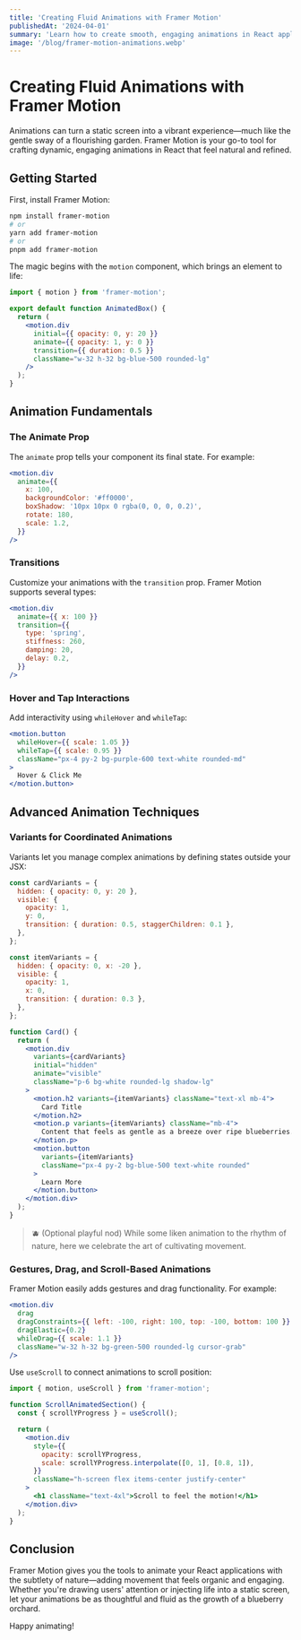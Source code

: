 ```yaml
---
title: 'Creating Fluid Animations with Framer Motion'
publishedAt: '2024-04-01'
summary: 'Learn how to create smooth, engaging animations in React applications using Framer Motion with practical examples and best practices.'
image: '/blog/framer-motion-animations.webp'
---
```


# Creating Fluid Animations with Framer Motion

Animations can turn a static screen into a vibrant experience—much like the gentle sway of a flourishing garden.
Framer Motion is your go-to tool for crafting dynamic, engaging animations in React that feel natural and refined.

## Getting Started

First, install Framer Motion:

```bash
npm install framer-motion
# or
yarn add framer-motion
# or
pnpm add framer-motion
```

The magic begins with the `motion` component, which brings an element to life:

```jsx
import { motion } from 'framer-motion';

export default function AnimatedBox() {
  return (
    <motion.div
      initial={{ opacity: 0, y: 20 }}
      animate={{ opacity: 1, y: 0 }}
      transition={{ duration: 0.5 }}
      className="w-32 h-32 bg-blue-500 rounded-lg"
    />
  );
}
```

## Animation Fundamentals

### The Animate Prop

The `animate` prop tells your component its final state. For example:

```jsx
<motion.div
  animate={{
    x: 100,
    backgroundColor: '#ff0000',
    boxShadow: '10px 10px 0 rgba(0, 0, 0, 0.2)',
    rotate: 180,
    scale: 1.2,
  }}
/>
```

### Transitions

Customize your animations with the `transition` prop. Framer Motion supports several types:

```jsx
<motion.div
  animate={{ x: 100 }}
  transition={{
    type: 'spring',
    stiffness: 260,
    damping: 20,
    delay: 0.2,
  }}
/>
```

### Hover and Tap Interactions

Add interactivity using `whileHover` and `whileTap`:

```jsx
<motion.button
  whileHover={{ scale: 1.05 }}
  whileTap={{ scale: 0.95 }}
  className="px-4 py-2 bg-purple-600 text-white rounded-md"
>
  Hover & Click Me
</motion.button>
```

## Advanced Animation Techniques

### Variants for Coordinated Animations

Variants let you manage complex animations by defining states outside your JSX:

```jsx
const cardVariants = {
  hidden: { opacity: 0, y: 20 },
  visible: {
    opacity: 1,
    y: 0,
    transition: { duration: 0.5, staggerChildren: 0.1 },
  },
};

const itemVariants = {
  hidden: { opacity: 0, x: -20 },
  visible: {
    opacity: 1,
    x: 0,
    transition: { duration: 0.3 },
  },
};

function Card() {
  return (
    <motion.div
      variants={cardVariants}
      initial="hidden"
      animate="visible"
      className="p-6 bg-white rounded-lg shadow-lg"
    >
      <motion.h2 variants={itemVariants} className="text-xl mb-4">
        Card Title
      </motion.h2>
      <motion.p variants={itemVariants} className="mb-4">
        Content that feels as gentle as a breeze over ripe blueberries.
      </motion.p>
      <motion.button
        variants={itemVariants}
        className="px-4 py-2 bg-blue-500 text-white rounded"
      >
        Learn More
      </motion.button>
    </motion.div>
  );
}
```

> 🫐 (Optional playful nod) While some liken animation to the rhythm of nature, here we celebrate the art of cultivating movement.

### Gestures, Drag, and Scroll-Based Animations

Framer Motion easily adds gestures and drag functionality. For example:

```jsx
<motion.div
  drag
  dragConstraints={{ left: -100, right: 100, top: -100, bottom: 100 }}
  dragElastic={0.2}
  whileDrag={{ scale: 1.1 }}
  className="w-32 h-32 bg-green-500 rounded-lg cursor-grab"
/>
```

Use `useScroll` to connect animations to scroll position:

```jsx
import { motion, useScroll } from 'framer-motion';

function ScrollAnimatedSection() {
  const { scrollYProgress } = useScroll();

  return (
    <motion.div
      style={{
        opacity: scrollYProgress,
        scale: scrollYProgress.interpolate([0, 1], [0.8, 1]),
      }}
      className="h-screen flex items-center justify-center"
    >
      <h1 className="text-4xl">Scroll to feel the motion!</h1>
    </motion.div>
  );
}
```

## Conclusion

Framer Motion gives you the tools to animate your React applications with the subtlety of nature—adding movement that feels organic and engaging. Whether you're drawing users' attention or injecting life into a static screen, let your animations be as thoughtful and fluid as the growth of a blueberry orchard.

Happy animating!
